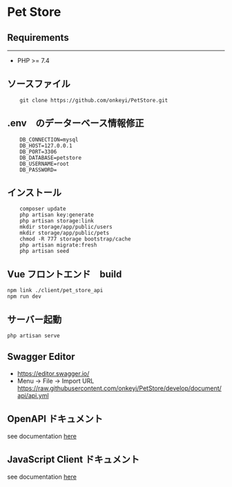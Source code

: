 # Pet Store


## Requirements
------------
 - PHP >= 7.4


## ソースファイル
```shell
    git clone https://github.com/onkeyi/PetStore.git
```

## .env　のデーターベース情報修正
```shell
    DB_CONNECTION=mysql
    DB_HOST=127.0.0.1
    DB_PORT=3306
    DB_DATABASE=petstore
    DB_USERNAME=root
    DB_PASSWORD=
```

## インストール
```shell
    composer update
    php artisan key:generate
    php artisan storage:link
    mkdir storage/app/public/users
    mkdir storage/app/public/pets
    chmod -R 777 storage bootstrap/cache
    php artisan migrate:fresh
    php artisan seed
```

## Vue フロントエンド　build
```
npm link ./client/pet_store_api
npm run dev

```

## サーバー起動
```shell
php artisan serve
```

## Swagger Editor
- https://editor.swagger.io/
- Menu -> File -> Import URL
https://raw.githubusercontent.com/onkeyi/PetStore/develop/document/api/api.yml


## OpenAPI ドキュメント
see documentation [here](https://github.com/onkeyi/PetStore/blob/developer/document/README.md)

## JavaScript Client ドキュメント
see documentation [here](https://github.com/onkeyi/PetStore/blob/developer/client/pet_store_api/README.md)
